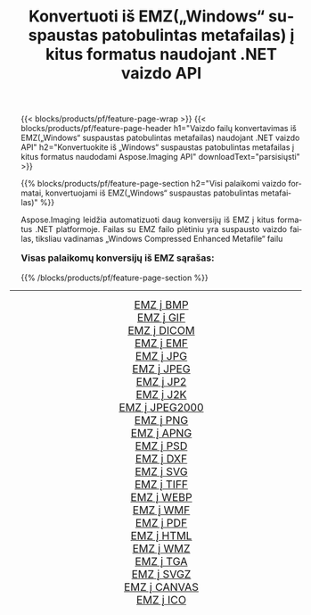 ﻿---
title: Konvertuoti iš EMZ(„Windows“ suspaustas patobulintas metafailas) į kitus formatus naudojant .NET vaizdo API 
weight: 3920
url: /lt/net/conversion/from/emz/ 
lang: lt
langdirlevel: 2
locales: zh-hans,ja,it,ru,de,es,fr,nl,id,lt,pl,pt,vi,tr,ko,zh-hant,ar,hi,th,sv,cs,uk,he
description: Naudodami Aspose.Imaging galite lengvai konvertuoti iš EMZ(„Windows“ suspaustas patobulintas metafailas) į kitus formatus
---

{{< blocks/products/pf/feature-page-wrap >}}
{{< blocks/products/pf/feature-page-header h1="Vaizdo failų konvertavimas iš EMZ(„Windows“ suspaustas patobulintas metafailas) naudojant .NET vaizdo API" h2="Konvertuokite iš „Windows“ suspaustas patobulintas metafailas į kitus formatus naudodami Aspose.Imaging API" downloadText="parsisiųsti" >}}


{{% blocks/products/pf/feature-page-section  h2="Visi palaikomi vaizdo formatai, konvertuojami iš EMZ(„Windows“ suspaustas patobulintas metafailas)" %}}
<p align=justify>Aspose.Imaging leidžia automatizuoti daug konversijų iš EMZ į kitus formatus .NET platformoje. Failas su EMZ failo plėtiniu yra suspausto vaizdo failas, tiksliau vadinamas „Windows Compressed Enhanced Metafile“ failu</p>
<h3 style="margin-top:16px;">
Visas palaikomų konversijų iš EMZ sąrašas:
</h3>
{{% /blocks/products/pf/feature-page-section %}}
<div class="container-fluid productfamilypage bg-gray">
    <div class="convertypes bg-gray agp-content section">
        <div class="container">
		<hr style="margin-left:-20px;"/>
		<div class="row other-converters" style="gap: 10px;font-size: 19px;text-align:center;">
		    <div class='col-md-3 other-converter remove-lp remove-rp'><a href="/imaging/lt/net/conversion/emz-to-bmp/" style="padding:15px;">EMZ į BMP</a></div><div class='col-md-3 other-converter remove-lp remove-rp'><a href="/imaging/lt/net/conversion/emz-to-gif/" style="padding:15px;">EMZ į GIF</a></div><div class='col-md-3 other-converter remove-lp remove-rp'><a href="/imaging/lt/net/conversion/emz-to-dicom/" style="padding:15px;">EMZ į DICOM</a></div><div class='col-md-3 other-converter remove-lp remove-rp'><a href="/imaging/lt/net/conversion/emz-to-emf/" style="padding:15px;">EMZ į EMF</a></div><div class='col-md-3 other-converter remove-lp remove-rp'><a href="/imaging/lt/net/conversion/emz-to-jpg/" style="padding:15px;">EMZ į JPG</a></div><div class='col-md-3 other-converter remove-lp remove-rp'><a href="/imaging/lt/net/conversion/emz-to-jpeg/" style="padding:15px;">EMZ į JPEG</a></div><div class='col-md-3 other-converter remove-lp remove-rp'><a href="/imaging/lt/net/conversion/emz-to-jp2/" style="padding:15px;">EMZ į JP2</a></div><div class='col-md-3 other-converter remove-lp remove-rp'><a href="/imaging/lt/net/conversion/emz-to-j2k/" style="padding:15px;">EMZ į J2K</a></div><div class='col-md-3 other-converter remove-lp remove-rp'><a href="/imaging/lt/net/conversion/emz-to-jpeg2000/" style="padding:15px;">EMZ į JPEG2000</a></div><div class='col-md-3 other-converter remove-lp remove-rp'><a href="/imaging/lt/net/conversion/emz-to-png/" style="padding:15px;">EMZ į PNG</a></div><div class='col-md-3 other-converter remove-lp remove-rp'><a href="/imaging/lt/net/conversion/emz-to-apng/" style="padding:15px;">EMZ į APNG</a></div><div class='col-md-3 other-converter remove-lp remove-rp'><a href="/imaging/lt/net/conversion/emz-to-psd/" style="padding:15px;">EMZ į PSD</a></div><div class='col-md-3 other-converter remove-lp remove-rp'><a href="/imaging/lt/net/conversion/emz-to-dxf/" style="padding:15px;">EMZ į DXF</a></div><div class='col-md-3 other-converter remove-lp remove-rp'><a href="/imaging/lt/net/conversion/emz-to-svg/" style="padding:15px;">EMZ į SVG</a></div><div class='col-md-3 other-converter remove-lp remove-rp'><a href="/imaging/lt/net/conversion/emz-to-tiff/" style="padding:15px;">EMZ į TIFF</a></div><div class='col-md-3 other-converter remove-lp remove-rp'><a href="/imaging/lt/net/conversion/emz-to-webp/" style="padding:15px;">EMZ į WEBP</a></div><div class='col-md-3 other-converter remove-lp remove-rp'><a href="/imaging/lt/net/conversion/emz-to-wmf/" style="padding:15px;">EMZ į WMF</a></div><div class='col-md-3 other-converter remove-lp remove-rp'><a href="/imaging/lt/net/conversion/emz-to-pdf/" style="padding:15px;">EMZ į PDF</a></div><div class='col-md-3 other-converter remove-lp remove-rp'><a href="/imaging/lt/net/conversion/emz-to-html/" style="padding:15px;">EMZ į HTML</a></div><div class='col-md-3 other-converter remove-lp remove-rp'><a href="/imaging/lt/net/conversion/emz-to-wmz/" style="padding:15px;">EMZ į WMZ</a></div><div class='col-md-3 other-converter remove-lp remove-rp'><a href="/imaging/lt/net/conversion/emz-to-tga/" style="padding:15px;">EMZ į TGA</a></div><div class='col-md-3 other-converter remove-lp remove-rp'><a href="/imaging/lt/net/conversion/emz-to-svgz/" style="padding:15px;">EMZ į SVGZ</a></div><div class='col-md-3 other-converter remove-lp remove-rp'><a href="/imaging/lt/net/conversion/emz-to-canvas/" style="padding:15px;">EMZ į CANVAS</a></div><div class='col-md-3 other-converter remove-lp remove-rp'><a href="/imaging/lt/net/conversion/emz-to-ico/" style="padding:15px;">EMZ į ICO</a></div>
                </div>
        </div>
    </div>
</div>
<br/>

